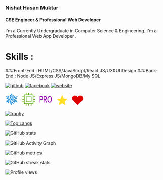 
###  Nishat Hasan Muktar
#### CSE Engineer & Professional Web Developer


I'm a Currently Undergraduate in Computer Science & Engineering. I'm a Professional Web App Developer .

<h1>Skills : </h1>
###Front-End : HTML/CSS/JavaScript/React JS/UX&UI Design
###Back-End  : Node JS/Express JS/MongoDB/My SQL


[<img src='https://cdn.jsdelivr.net/npm/simple-icons@3.0.1/icons/github.svg' alt='github' height='40'>](https://github.com/Muktar2298)  [<img src='https://cdn.jsdelivr.net/npm/simple-icons@3.0.1/icons/facebook.svg' alt='facebook' height='40'>](https://www.facebook.com/nishat2298)  [<img src='https://cdn.jsdelivr.net/npm/simple-icons@3.0.1/icons/icloud.svg' alt='website' height='40'>](https://l.messenger.com/l.php?u=https%3A%2F%2Fmuktar2298.github.io%2FOnline-Resume%2F&h=AT26SPrYKHL02Ahmxruy7t9kYX6NZRgz09uVHP_bAi7NHcs_xBq_zNI_8PLIt0VH00y37kw5m-XdwzjjLvQfGH878qmktOh57LSiXl6hjbjPbwSiXtKf32MRvRWpV5in5gcqIg)  

<a href='https://archiveprogram.github.com/'><img src='https://raw.githubusercontent.com/acervenky/animated-github-badges/master/assets/acbadge.gif' width='40' height='40'></a> <a href='https://docs.github.com/en/developers'><img src='https://raw.githubusercontent.com/acervenky/animated-github-badges/master/assets/devbadge.gif' width='40' height='40'></a> <a href='https://github.com/pricing'><img src='https://raw.githubusercontent.com/acervenky/animated-github-badges/master/assets/pro.gif' width='40' height='40'></a> <a href='https://stars.github.com/'><img src='https://raw.githubusercontent.com/acervenky/animated-github-badges/master/assets/starbadge.gif' width='35' height='35'></a> <a href='https://docs.github.com/en/github/supporting-the-open-source-community-with-github-sponsors'><img src='https://raw.githubusercontent.com/acervenky/animated-github-badges/master/assets/sponsorbadge.gif' width='35' height='35'></a> 

[![trophy](https://github-profile-trophy.vercel.app/?username=Muktar2298)](https://github.com/ryo-ma/github-profile-trophy)

[![Top Langs](https://github-readme-stats.vercel.app/api/top-langs/?username=Muktar2298)](https://github.com/anuraghazra/github-readme-stats)

![GitHub stats](https://github-readme-stats.vercel.app/api?username=Muktar2298&show_icons=true)  

![GitHub Activity Graph](https://activity-graph.herokuapp.com/graph?username=Muktar2298)  

![GitHub metrics](https://metrics.lecoq.io/Muktar2298)  

![GitHub streak stats](https://github-readme-streak-stats.herokuapp.com/?user=Muktar2298)  

![Profile views](https://gpvc.arturio.dev/Muktar2298)  
